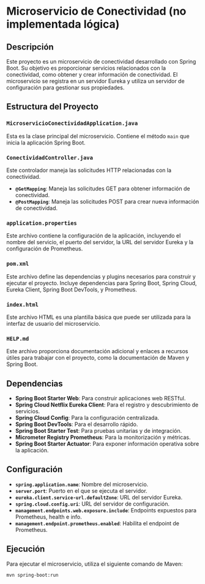 # Microservicio de Conectividad (no implementada lógica)

## Descripción

Este proyecto es un microservicio de conectividad desarrollado con Spring Boot. Su objetivo es proporcionar servicios relacionados con la conectividad, como obtener y crear información de conectividad. El microservicio se registra en un servidor Eureka y utiliza un servidor de configuración para gestionar sus propiedades.

## Estructura del Proyecto

### `MicroservicioConectividadApplication.java`

Esta es la clase principal del microservicio. Contiene el método `main` que inicia la aplicación Spring Boot.

### `ConectividadController.java`

Este controlador maneja las solicitudes HTTP relacionadas con la conectividad.

- **`@GetMapping`**: Maneja las solicitudes GET para obtener información de conectividad.
- **`@PostMapping`**: Maneja las solicitudes POST para crear nueva información de conectividad.

### `application.properties`

Este archivo contiene la configuración de la aplicación, incluyendo el nombre del servicio, el puerto del servidor, la URL del servidor Eureka y la configuración de Prometheus.

### `pom.xml`

Este archivo define las dependencias y plugins necesarios para construir y ejecutar el proyecto. Incluye dependencias para Spring Boot, Spring Cloud, Eureka Client, Spring Boot DevTools, y Prometheus.

### `index.html`

Este archivo HTML es una plantilla básica que puede ser utilizada para la interfaz de usuario del microservicio.

### `HELP.md`

Este archivo proporciona documentación adicional y enlaces a recursos útiles para trabajar con el proyecto, como la documentación de Maven y Spring Boot.

## Dependencias

- **Spring Boot Starter Web**: Para construir aplicaciones web RESTful.
- **Spring Cloud Netflix Eureka Client**: Para el registro y descubrimiento de servicios.
- **Spring Cloud Config**: Para la configuración centralizada.
- **Spring Boot DevTools**: Para el desarrollo rápido.
- **Spring Boot Starter Test**: Para pruebas unitarias y de integración.
- **Micrometer Registry Prometheus**: Para la monitorización y métricas.
- **Spring Boot Starter Actuator**: Para exponer información operativa sobre la aplicación.

## Configuración

- **`spring.application.name`**: Nombre del microservicio.
- **`server.port`**: Puerto en el que se ejecuta el servidor.
- **`eureka.client.service-url.defaultZone`**: URL del servidor Eureka.
- **`spring.cloud.config.uri`**: URL del servidor de configuración.
- **`management.endpoints.web.exposure.include`**: Endpoints expuestos para Prometheus, health e info.
- **`management.endpoint.prometheus.enabled`**: Habilita el endpoint de Prometheus.

## Ejecución

Para ejecutar el microservicio, utiliza el siguiente comando de Maven:

```sh
mvn spring-boot:run
